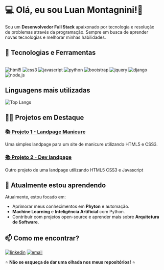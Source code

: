 # 💻 Olá, eu sou Luan Montagnini!👋

Sou um **Desenvolvedor Full Stack** apaixonado por tecnologia e resolução de problemas através da programação. Sempre em busca de aprender novas tecnologias e melhorar minhas habilidades.

## 🚀 Tecnologias e Ferramentas
<div style="display: inline-block"><br />
    <img aling="center" alt="html5" src="https://img.shields.io/badge/HTML5-E34F26?style=for-the-badge&logo=html5&logoColor=white">
    <img aling="center" alt="css3" src="https://img.shields.io/badge/CSS3-1572B6?style=for-the-badge&logo=css3&logoColor=white">
    <img aling="center" alt="javascript" src="https://img.shields.io/badge/JavaScript-323330?style=for-the-badge&logo=javascript&logoColor=F7DF1E">
    <img aling="center" alt="python" src="https://img.shields.io/badge/Python-3776AB?style=for-the-badge&logo=python&logoColor=white">
    <img aling="center" alt="bootstrap" src="https://img.shields.io/badge/Bootstrap-563D7C?style=for-the-badge&logo=bootstrap&logoColor=white">
    <img aling="center" alt="jquery" src="https://img.shields.io/badge/jQuery-0769AD?style=for-the-badge&logo=jquery&logoColor=white">
    <img aling="center" alt="django" src="https://img.shields.io/badge/Django-092E20?style=for-the-badge&logo=django&logoColor=white">
    <img aling="center" alt="node,js" src="https://img.shields.io/badge/Node.js-43853D?style=for-the-badge&logo=node.js&logoColor=white">
</div>
<br/>

## Linguagens mais utilizadas

![Top Langs](https://github-readme-stats.vercel.app/api/top-langs/?username=montagnini-luan&layout=compact)

## 🧑‍💻 Projetos em Destaque

### [📚 Projeto 1 - Landpage Manicure](https://github.com/Montagnini-luan/manicure-landpage)
Uma simples landpage para um site de manicure utilizando HTML5 e CSS3.

### [📚 Projeto 2 - Dev landpage](https://github.com/Montagnini-luan/Dev-Landpage)
Outro projeto de uma landpage utilizando HTML5 CSS3  e Javascript

## 🌱 Atualmente estou aprendendo

Atualmente, estou focado em:

- Aprimorar meus conhecimentos em **Phyton** e automação.
- **Machine Learning** e **Inteligência Artificial** com Python.
- Contribuir com projetos open-source e aprender mais sobre **Arquitetura de Software**.

## 📫 Como me encontrar?

[![linkedin](https://img.shields.io/badge/LinkedIn-0077B5?style=for-the-badge&logo=linkedin&logoColor=white)](http://www.linkedin.com/in/luan-montagnini-1587bb219)
[![email](https://img.shields.io/badge/Gmail-D14836?style=for-the-badge&logo=gmail&logoColor=white)](mailto:luanmontagnini6@gmail.com)

⭐️ **Não se esqueça de dar uma olhada nos meus repositórios!** ⭐️
